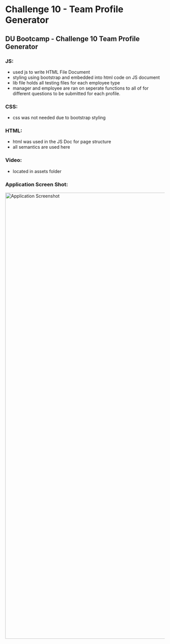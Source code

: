 # Challenge 10 - Team Profile Generator

## DU Bootcamp - Challenge 10 Team Profile Generator

### JS:
- used js to write HTML File Document
- styling using bootstrap and embedded into html code on JS document
- lib file holds all testing files for each employee type
- manager and employee are ran on seperate functions to all of for different questions to be submitted for each profile. 

### CSS:
- css was not needed due to bootstrap styling

### HTML:
- html was used in the JS Doc for page structure
- all semantics are used here

### Video:
- located in assets folder

### Application Screen Shot:

<img width="1411" alt="Application Screenshot" src="https://user-images.githubusercontent.com/59673032/187821123-9f7b03fe-8da4-4cb9-af86-81f7ae5dd60c.png">
